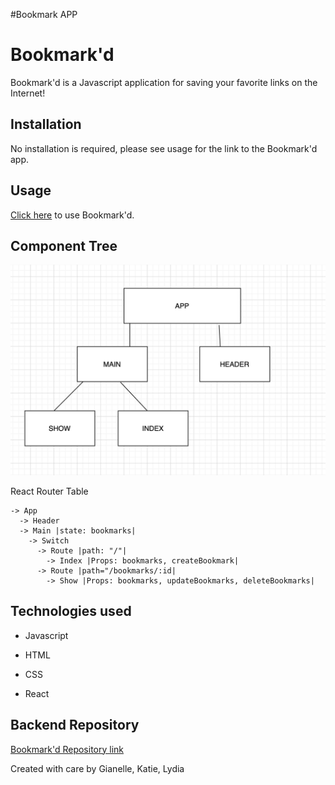 #Bookmark APP

# Bookmark'd

Bookmark'd is a Javascript application for saving your favorite links on the Internet!

## Installation

No installation is required, please see usage for the link to the Bookmark'd app.

## Usage

[Click here](https://bookmark-app-backend.herokuapp.com/) to use Bookmark'd.

## Component Tree

<img src="./Component.png" alt="component tree">

React Router Table 

    -> App
      -> Header
      -> Main |state: bookmarks|
        -> Switch
          -> Route |path: "/"|
            -> Index |Props: bookmarks, createBookmark|
          -> Route |path="/bookmarks/:id|
            -> Show |Props: bookmarks, updateBookmarks, deleteBookmarks|

## Technologies used

- Javascript

- HTML

- CSS

- React

## Backend Repository

[Bookmark'd Repository link](https://github.com/katiepestotnik/bookmark-app-backend)


Created with care by Gianelle, Katie, Lydia

